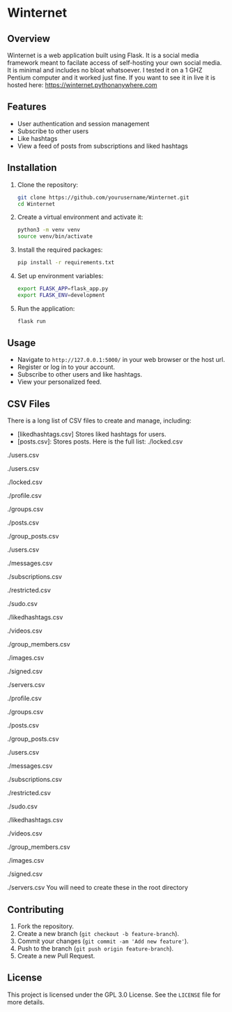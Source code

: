 # Winternet

## Overview
Winternet is a web application built using Flask. It is a social media framework meant to facilate access of self-hosting your own social media. It is minimal and includes no bloat whatsoever. I tested it on a 1 GHZ Pentium computer and it worked just fine. If you want to see it in live it is hosted here: https://winternet.pythonanywhere.com

## Features
- User authentication and session management
- Subscribe to other users
- Like hashtags
- View a feed of posts from subscriptions and liked hashtags

## Installation

1. Clone the repository:
    ```sh
    git clone https://github.com/yourusername/Winternet.git
    cd Winternet
    ```

2. Create a virtual environment and activate it:
    ```sh
    python3 -m venv venv
    source venv/bin/activate
    ```

3. Install the required packages:
    ```sh
    pip install -r requirements.txt
    ```

4. Set up environment variables:
    ```sh
    export FLASK_APP=flask_app.py
    export FLASK_ENV=development
    ```

5. Run the application:
    ```sh
    flask run
    ```

## Usage

- Navigate to `http://127.0.0.1:5000/` in your web browser or the host url.
- Register or log in to your account.
- Subscribe to other users and like hashtags.
- View your personalized feed.

## CSV Files

There is a long list of CSV files to create and manage, including:
- [likedhashtags.csv] Stores liked hashtags for users.
- [posts.csv]: Stores posts.
Here is the full list:
./locked.csv

./users.csv

./users.csv

./locked.csv

./profile.csv

./groups.csv

./posts.csv

./group_posts.csv

./users.csv

./messages.csv

./subscriptions.csv

./restricted.csv

./sudo.csv

./likedhashtags.csv

./videos.csv

./group_members.csv

./images.csv

./signed.csv

./servers.csv

./profile.csv

./groups.csv

./posts.csv

./group_posts.csv

./users.csv

./messages.csv

./subscriptions.csv

./restricted.csv

./sudo.csv

./likedhashtags.csv

./videos.csv

./group_members.csv

./images.csv

./signed.csv

./servers.csv
You will need to create these in the root directory
## Contributing

1. Fork the repository.
2. Create a new branch (`git checkout -b feature-branch`).
3. Commit your changes (`git commit -am 'Add new feature'`).
4. Push to the branch (`git push origin feature-branch`).
5. Create a new Pull Request.

## License

This project is licensed under the GPL 3.0 License. See the `LICENSE` file for more details.
